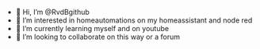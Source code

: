 - 👋 Hi, I’m @RvdBgithub
- 👀 I’m interested in homeautomations on my homeassistant and node red
- 🌱 I’m currently learning myself and on youtube
- 💞️ I’m looking to collaborate on this way or a forum

<!---
RvdBgithub/RvdBgithub is a ✨ special ✨ repository because its `README.md` (this file) appears on your GitHub profile.
You can click the Preview link to take a look at your changes.
--->
